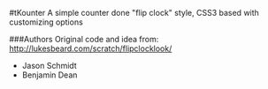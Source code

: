 #tKounter
A simple counter done "flip clock" style, CSS3 based with customizing options

###Authors
Original code and idea from: http://lukesbeard.com/scratch/flipclocklook/

* Jason Schmidt
* Benjamin Dean
